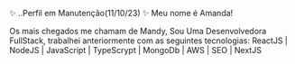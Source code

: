 ✨ ..Perfil em Manutenção(11/10/23) ✨
Meu nome é Amanda! 

Os mais chegados me chamam de Mandy, 
Sou Uma Desenvolvedora FullStack, trabalhei anteriormente com as seguintes tecnologias: 
ReactJS | NodeJS | JavaScript | TypeScrypt | MongoDb | AWS | SEO | NextJS
